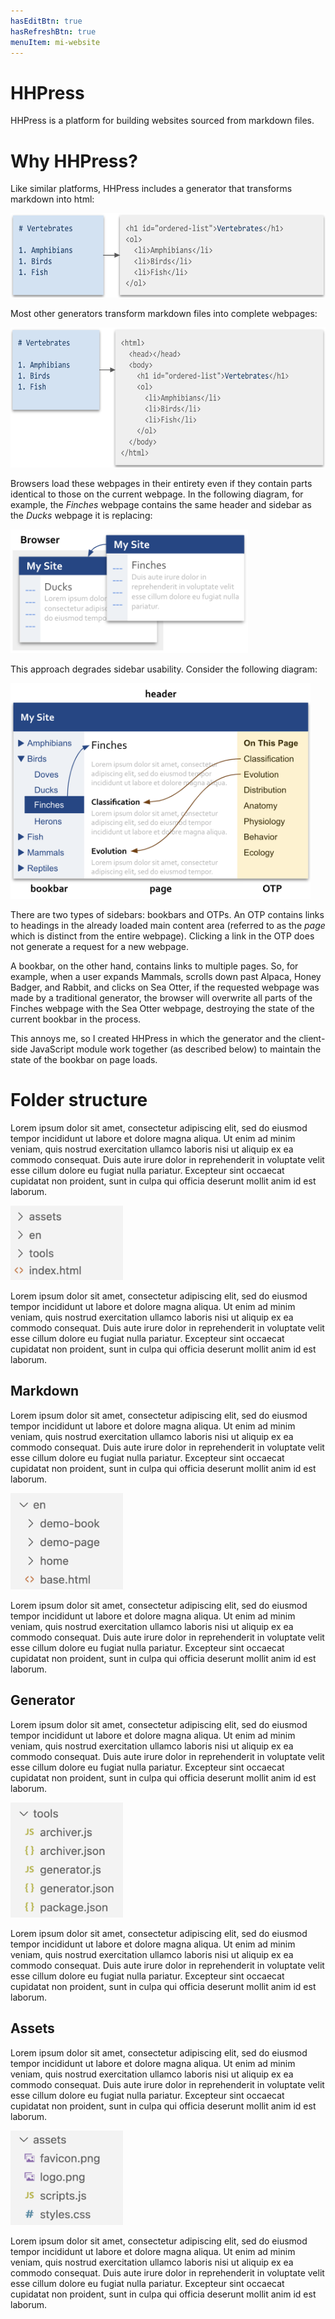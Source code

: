 ```yaml
---
hasEditBtn: true
hasRefreshBtn: true
menuItem: mi-website
---
```


# HHPress

HHPress is a platform for building websites sourced from markdown files.

# Why HHPress?

Like similar platforms, HHPress includes a generator that transforms markdown into html:

<div><img src="md-to-html.png" class="img-fluid d-block" width=609 height=135 loading="lazy"></div>

Most other generators transform markdown files into complete webpages:

<div><img src="md-to-webpage.png" class="img-fluid d-block" width=633 height=224 loading="lazy"></div>

Browsers load these webpages in their entirety even if they contain parts identical to those on the current webpage. In the following diagram, for example, the _Finches_ webpage contains the same header and sidebar as the _Ducks_ webpage it is replacing:

<div><img src="load-webpage.png" class="img-fluid d-block" width=380 height=198 loading="lazy"></div>

This approach degrades sidebar usability. Consider the following diagram:

<div><img src="parts-of-webpage.png" class="img-fluid d-block" width=480 height=345 loading="lazy"></div>

There are two types of sidebars: bookbars and OTPs. An OTP contains links to headings in the already loaded main content area (referred to as the _page_ which is distinct from the entire webpage). Clicking a link in the OTP does not generate a request for a new webpage. 

A bookbar, on the other hand, contains links to multiple pages. So, for example, when a user expands Mammals, scrolls down past Alpaca, Honey Badger, and Rabbit, and clicks on Sea Otter, if the requested webpage was made by a traditional generator, the browser will overwrite all parts of the Finches webpage with the Sea Otter webpage, destroying the state of the current bookbar in the process.

This annoys me, so I created HHPress in which the generator and the client-side JavaScript module work together (as described below) to maintain the state of the bookbar on page loads.

# Folder structure

Lorem ipsum dolor sit amet, consectetur adipiscing elit, sed do eiusmod tempor incididunt ut labore et dolore magna aliqua. Ut enim ad minim veniam, quis nostrud exercitation ullamco laboris nisi ut aliquip ex ea commodo consequat. Duis aute irure dolor in reprehenderit in voluptate velit esse cillum dolore eu fugiat nulla pariatur. Excepteur sint occaecat cupidatat non proident, sunt in culpa qui officia deserunt mollit anim id est laborum.

<div><img src="folders-all.png" class="img-fluid d-block" width=180 loading="lazy"></div>

Lorem ipsum dolor sit amet, consectetur adipiscing elit, sed do eiusmod tempor incididunt ut labore et dolore magna aliqua. Ut enim ad minim veniam, quis nostrud exercitation ullamco laboris nisi ut aliquip ex ea commodo consequat. Duis aute irure dolor in reprehenderit in voluptate velit esse cillum dolore eu fugiat nulla pariatur. Excepteur sint occaecat cupidatat non proident, sunt in culpa qui officia deserunt mollit anim id est laborum.

## Markdown

Lorem ipsum dolor sit amet, consectetur adipiscing elit, sed do eiusmod tempor incididunt ut labore et dolore magna aliqua. Ut enim ad minim veniam, quis nostrud exercitation ullamco laboris nisi ut aliquip ex ea commodo consequat. Duis aute irure dolor in reprehenderit in voluptate velit esse cillum dolore eu fugiat nulla pariatur. Excepteur sint occaecat cupidatat non proident, sunt in culpa qui officia deserunt mollit anim id est laborum.

<div><img src="folders-en.png" class="img-fluid d-block" width=180 loading="lazy"></div>

Lorem ipsum dolor sit amet, consectetur adipiscing elit, sed do eiusmod tempor incididunt ut labore et dolore magna aliqua. Ut enim ad minim veniam, quis nostrud exercitation ullamco laboris nisi ut aliquip ex ea commodo consequat. Duis aute irure dolor in reprehenderit in voluptate velit esse cillum dolore eu fugiat nulla pariatur. Excepteur sint occaecat cupidatat non proident, sunt in culpa qui officia deserunt mollit anim id est laborum.

## Generator

Lorem ipsum dolor sit amet, consectetur adipiscing elit, sed do eiusmod tempor incididunt ut labore et dolore magna aliqua. Ut enim ad minim veniam, quis nostrud exercitation ullamco laboris nisi ut aliquip ex ea commodo consequat. Duis aute irure dolor in reprehenderit in voluptate velit esse cillum dolore eu fugiat nulla pariatur. Excepteur sint occaecat cupidatat non proident, sunt in culpa qui officia deserunt mollit anim id est laborum.

<div><img src="folders-tools.png" class="img-fluid d-block" width=180 loading="lazy"></div>

Lorem ipsum dolor sit amet, consectetur adipiscing elit, sed do eiusmod tempor incididunt ut labore et dolore magna aliqua. Ut enim ad minim veniam, quis nostrud exercitation ullamco laboris nisi ut aliquip ex ea commodo consequat. Duis aute irure dolor in reprehenderit in voluptate velit esse cillum dolore eu fugiat nulla pariatur. Excepteur sint occaecat cupidatat non proident, sunt in culpa qui officia deserunt mollit anim id est laborum.

## Assets

Lorem ipsum dolor sit amet, consectetur adipiscing elit, sed do eiusmod tempor incididunt ut labore et dolore magna aliqua. Ut enim ad minim veniam, quis nostrud exercitation ullamco laboris nisi ut aliquip ex ea commodo consequat. Duis aute irure dolor in reprehenderit in voluptate velit esse cillum dolore eu fugiat nulla pariatur. Excepteur sint occaecat cupidatat non proident, sunt in culpa qui officia deserunt mollit anim id est laborum.

<div><img src="folders-assets.png" class="img-fluid d-block" width=180 loading="lazy"></div>

Lorem ipsum dolor sit amet, consectetur adipiscing elit, sed do eiusmod tempor incididunt ut labore et dolore magna aliqua. Ut enim ad minim veniam, quis nostrud exercitation ullamco laboris nisi ut aliquip ex ea commodo consequat. Duis aute irure dolor in reprehenderit in voluptate velit esse cillum dolore eu fugiat nulla pariatur. Excepteur sint occaecat cupidatat non proident, sunt in culpa qui officia deserunt mollit anim id est laborum.

